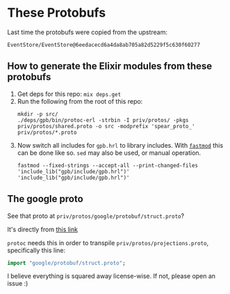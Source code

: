 # These Protobufs

Last time the protobufs were copied from the upstream:

```
EventStore/EventStore@6eedacecd6a4da8ab705a82d5229f5c630f60277
```

## How to generate the Elixir modules from these protobufs

1. Get deps for this repo: `mix deps.get`
1. Run the following from the root of this repo:
    ```
    mkdir -p src/
    ./deps/gpb/bin/protoc-erl -strbin -I priv/protos/ -pkgs priv/protos/shared.proto -o src -modprefix 'spear_proto_' priv/protos/*.proto
    ```
1. Now switch all includes for `gpb.hrl` to library includes. With [`fastmod`](https://github.com/facebookincubator/fastmod) this can be done like so. `sed` may also be used, or manual operation.
    ```
    fastmod --fixed-strings --accept-all --print-changed-files 'include_lib("gpb/include/gpb.hrl")' 'include_lib("gpb/include/gpb.hrl")'
    ```

## The google proto

See that proto at `priv/protos/google/protobuf/struct.proto`?

It's directly from [this link](https://github.com/protocolbuffers/protobuf/blob/f82e268ed7fc6b34b092349e473d38020cf55928/src/google/protobuf/struct.proto)

`protoc` needs this in order to transpile `priv/protos/projections.proto`,
specifically this line:

```protobuf
import "google/protobuf/struct.proto";
```

I believe everything is squared away license-wise. If not, please open an
issue :)
